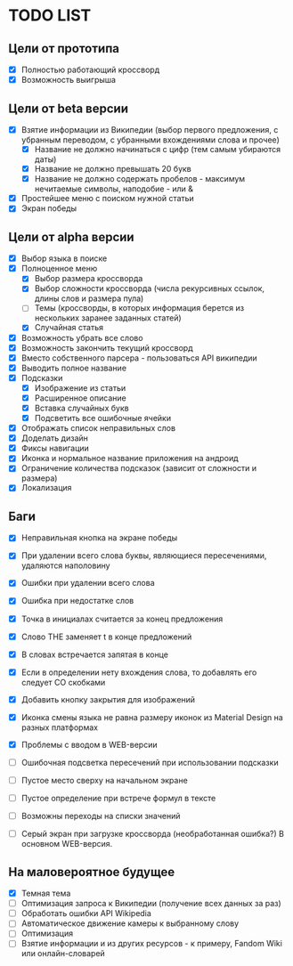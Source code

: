 # TODO LIST
## Цели от прототипа
 - [x] Полностью работающий кроссворд
 - [x] Возможность выигрыша

## Цели от beta версии
 - [x] Взятие информации из Википедии (выбор первого предложения, с убранным переводом, с убранными вхождениями слова и прочее)
   - [x] Название не должно начинаться с цифр (тем самым убираются даты)
   - [x] Название не должно превышать 20 букв
   - [x] Название не должно содержать пробелов - максимум нечитаемые символы, наподобие - или &
 - [x] Простейшее меню с поиском нужной статьи
 - [x] Экран победы

## Цели от alpha версии
 - [x] Выбор языка в поиске
 - [x] Полноценное меню
    - [x] Выбор размера кроссворда
    - [x] Выбор сложности кроссворда (числа рекурсивных ссылок, длины слов и размера пула)
    - [ ] Темы (кроссворды, в которых информация берется из нескольких заранее заданных статей)
    - [x] Случайная статья
 - [x] Возможность убрать все слово
 - [x] Возможность закончить текущий кроссворд
 - [x] Вместо собственного парсера - пользоваться API википедии
 - [x] Выводить полное название
 - [x] Подсказки
   - [x] Изображение из статьи
   - [x] Расширенное описание
   - [x] Вставка случайных букв
   - [x] Подсветить все ошибочные ячейки
 - [x] Отображать список неправильных слов
 - [x] Доделать дизайн
 - [x] Фиксы навигации
 - [x] Иконка и нормальное название приложения на андроид
 - [x] Ограничение количества подсказок (зависит от сложности и размера)
 - [x] Локализация

## Баги
 - [x] Неправильная кнопка на экране победы
 - [x] При удалении всего слова буквы, являющиеся пересечениями, удаляются наполовину
 - [x] Ошибки при удалении всего слова
 - [x] Ошибка при недостатке слов
 - [x] Точка в инициалах считается за конец предложения
 - [x] Слово THE заменяет t в конце предложений
 - [x] В словах встречается запятая в конце
 - [x] Если в определении нету вхождения слова, то добавлять его следует СО скобками
 - [x] Добавить кнопку закрытия для изображений
 - [x] Иконка смены языка не равна размеру иконок из Material Design на разных платформах
 - [x] Проблемы с вводом в WEB-версии
 - [ ] Ошибочная подсветка пересечений при использовании подсказки
 - [ ] Пустое место сверху на начальном экране
 - [ ] Пустое определение при встрече формул в тексте
 - [ ] Возможны переходы на списки значений
 - [ ] Серый экран при загрузке кроссворда (необработанная ошибка?) В основном WEB-версия.


## На маловероятное будущее
 - [x] Темная тема
 - [ ] Оптимизация запроса к Википедии (получение всех данных за раз)
 - [ ] Обработать ошибки API Wikipedia
 - [ ] Автоматическое движение камеры к выбранному слову
 - [ ] Оптимизация
 - [ ] Взятие информации и из других ресурсов - к примеру, Fandom Wiki или онлайн-словарей